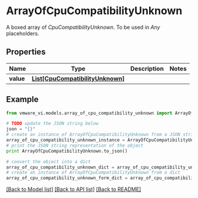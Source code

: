 # ArrayOfCpuCompatibilityUnknown

A boxed array of *CpuCompatibilityUnknown*. To be used in *Any* placeholders. 

## Properties
Name | Type | Description | Notes
------------ | ------------- | ------------- | -------------
**value** | [**List[CpuCompatibilityUnknown]**](CpuCompatibilityUnknown.md) |  | 

## Example

```python
from vmware_vi.models.array_of_cpu_compatibility_unknown import ArrayOfCpuCompatibilityUnknown

# TODO update the JSON string below
json = "{}"
# create an instance of ArrayOfCpuCompatibilityUnknown from a JSON string
array_of_cpu_compatibility_unknown_instance = ArrayOfCpuCompatibilityUnknown.from_json(json)
# print the JSON string representation of the object
print ArrayOfCpuCompatibilityUnknown.to_json()

# convert the object into a dict
array_of_cpu_compatibility_unknown_dict = array_of_cpu_compatibility_unknown_instance.to_dict()
# create an instance of ArrayOfCpuCompatibilityUnknown from a dict
array_of_cpu_compatibility_unknown_form_dict = array_of_cpu_compatibility_unknown.from_dict(array_of_cpu_compatibility_unknown_dict)
```
[[Back to Model list]](../README.md#documentation-for-models) [[Back to API list]](../README.md#documentation-for-api-endpoints) [[Back to README]](../README.md)


